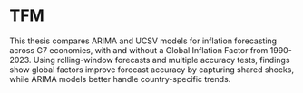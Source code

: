 # TFM
This thesis compares ARIMA and UCSV models for inflation forecasting across G7 economies, with and without a Global Inflation Factor from 1990-2023. Using rolling-window forecasts and multiple accuracy tests, findings show global factors improve forecast accuracy by capturing shared shocks, while ARIMA models better handle country-specific trends.
